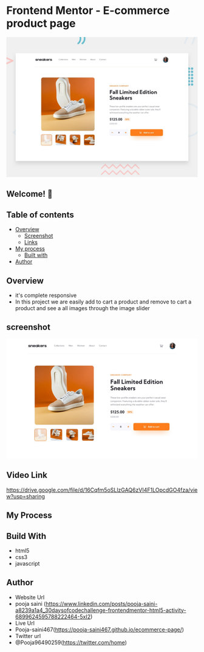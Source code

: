 # Frontend Mentor - E-commerce product page

![Design preview for the E-commerce product page coding challenge](./design/desktop-preview.jpg)

## Welcome! 👋

## Table of contents

- [Overview](#overview)
  - [Screenshot](#screenshot)
  - [Links](#links)
- [My process](#my-process)
  - [Built with](#built-with)
- [Author](#author)

## Overview 
- it's complete responsive 
- In this project we are easily add to cart a product and remove to cart a product and see a all images through the image slider

## screenshot
<img src="https://github.com/Pooja-saini467/ecommerce-page/blob/main/design/desktop-design.jpg?raw=true">

## Video Link
https://drive.google.com/file/d/16Cqfm5oSLlzGAQ6zVI4F1LOpcdGO4fza/view?usp=sharing

## My Process
## Build With
- html5
- css3
- javascript

## Author
- Website Url
- pooja saini (https://www.linkedin.com/posts/pooja-saini-a8239a1a4_30daysofcodechallenge-frontendmentor-html5-activity-6899624595788222464-5xI2)
- Live Url
- Pooja-saini467(https://pooja-saini467.github.io/ecommerce-page/)
- Twitter url
- @Pooja96490259(https://twitter.com/home)
